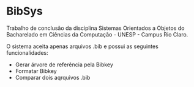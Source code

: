 BibSys
======

Trabalho de conclusão da disciplina Sistemas Orientados a Objetos
do Bacharelado em Ciências da Computação - UNESP - Campus Rio Claro.

O sistema aceita apenas arquivos .bib e possui as seguintes funcionalidades:
 - Gerar árvore de referência pela Bibkey
 - Formatar Bibkey
 - Comparar dois aqrquivos .bib


